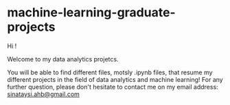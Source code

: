 # machine-learning-graduate-projects
Hi !

Welcome to my data analytics projetcs. 

You will be able to find different files, motsly .ipynb files, that resume my different projects in the field of data analytics and machine learning!
For any further question, please don't hesitate to contact me on my email address: sinataysi.ahb@gmail.com
